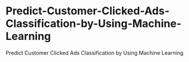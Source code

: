 # Predict-Customer-Clicked-Ads-Classification-by-Using-Machine-Learning
Predict Customer Clicked Ads Classification by Using Machine Learning

